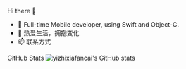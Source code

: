 
Hi there 👋
- 🔭 Full-time Mobile developer, using Swift and Object-C.
- 🌱 热爱生活，拥抱变化
- 📫 联系方式

GitHub Stats
![yizhixiafancai's GitHub stats](https://github-readme-stats.vercel.app/api?username=yizhixiafancai&count_private=true)
